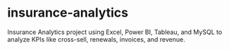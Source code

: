 # insurance-analytics
Insurance Analytics project using Excel, Power BI, Tableau, and MySQL to analyze KPIs like cross-sell, renewals, invoices, and revenue.
